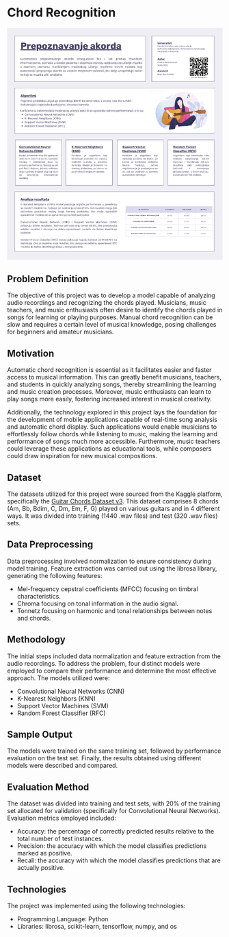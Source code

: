 # Chord Recognition

 ![Poster](Poster.png)

## Problem Definition
The objective of this project was to develop a model capable of analyzing audio recordings and recognizing the chords played. Musicians, music teachers, and music enthusiasts often desire to identify the chords played in songs for learning or playing purposes. Manual chord recognition can be slow and requires a certain level of musical knowledge, posing challenges for beginners and amateur musicians.

## Motivation
Automatic chord recognition is essential as it facilitates easier and faster access to musical information. This can greatly benefit musicians, teachers, and students in quickly analyzing songs, thereby streamlining the learning and music creation processes. Moreover, music enthusiasts can learn to play songs more easily, fostering increased interest in musical creativity.

Additionally, the technology explored in this project lays the foundation for the development of mobile applications capable of real-time song analysis and automatic chord display. Such applications would enable musicians to effortlessly follow chords while listening to music, making the learning and performance of songs much more accessible. Furthermore, music teachers could leverage these applications as educational tools, while composers could draw inspiration for new musical compositions.

## Dataset
The datasets utilized for this project were sourced from the Kaggle platform, specifically the [Guitar Chords Dataset v3](https://www.kaggle.com/mattcarter865/guitar-chords-dataset-v3). This dataset comprises 8 chords (Am, Bb, Bdim, C, Dm, Em, F, G) played on various guitars and in 4 different ways. It was divided into training (1440 .wav files) and test (320 .wav files) sets.

## Data Preprocessing
Data preprocessing involved normalization to ensure consistency during model training. Feature extraction was carried out using the librosa library, generating the following features:
- Mel-frequency cepstral coefficients (MFCC) focusing on timbral characteristics.
- Chroma focusing on tonal information in the audio signal.
- Tonnetz focusing on harmonic and tonal relationships between notes and chords.

## Methodology
The initial steps included data normalization and feature extraction from the audio recordings. To address the problem, four distinct models were employed to compare their performance and determine the most effective approach. The models utilized were:
- Convolutional Neural Networks (CNN)
- K-Nearest Neighbors (KNN)
- Support Vector Machines (SVM)
- Random Forest Classifier (RFC)

## Sample Output
The models were trained on the same training set, followed by performance evaluation on the test set. Finally, the results obtained using different models were described and compared.

## Evaluation Method
The dataset was divided into training and test sets, with 20% of the training set allocated for validation (specifically for Convolutional Neural Networks). Evaluation metrics employed included:
- Accuracy: the percentage of correctly predicted results relative to the total number of test instances.
- Precision: the accuracy with which the model classifies predictions marked as positive.
- Recall: the accuracy with which the model classifies predictions that are actually positive.

## Technologies
The project was implemented using the following technologies:
- Programming Language: Python
- Libraries: librosa, scikit-learn, tensorflow, numpy, and os
